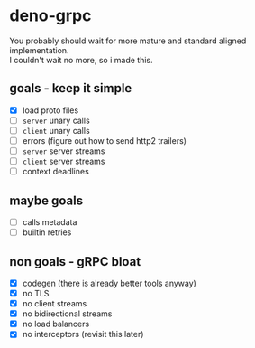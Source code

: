 # deno-grpc

You probably should wait for more mature and standard aligned implementation.  
I couldn't wait no more, so i made this.

## goals - keep it simple

- [x] load proto files
- [ ] `server` unary calls
- [ ] `client` unary calls
- [ ] errors (figure out how to send http2 trailers)
- [ ] `server` server streams
- [ ] `client` server streams
- [ ] context deadlines

## maybe goals

- [ ] calls metadata
- [ ] builtin retries

## non goals - gRPC bloat

- [x] codegen (there is already better tools anyway)
- [x] no TLS
- [x] no client streams
- [x] no bidirectional streams
- [x] no load balancers
- [x] no interceptors (revisit this later)
